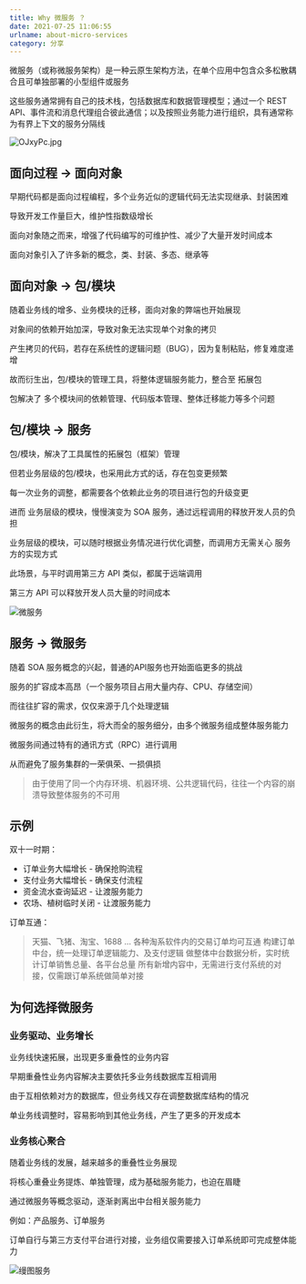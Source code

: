 ```yaml
---
title: Why 微服务 ？
date: 2021-07-25 11:06:55
urlname: about-micro-services
category: 分享
---
```


微服务（或称微服务架构）是一种云原生架构方法，在单个应用中包含众多松散耦合且可单独部署的小型组件或服务

这些服务通常拥有自己的技术栈，包括数据库和数据管理模型；通过一个 REST API、事件流和消息代理组合彼此通信；以及按照业务能力进行组织，具有通常称为有界上下文的服务分隔线

![OJxyPc.jpg](https://ooo.0x0.ooo/2024/05/13/OJxyPc.jpg)

<!-- more -->

## 面向过程 -> 面向对象

早期代码都是面向过程编程，多个业务近似的逻辑代码无法实现继承、封装困难

导致开发工作量巨大，维护性指数级增长

面向对象随之而来，增强了代码编写的可维护性、减少了大量开发时间成本

面向对象引入了许多新的概念，类、封装、多态、继承等

## 面向对象 -> 包/模块

随着业务线的增多、业务模块的迁移，面向对象的弊端也开始展现

对象间的依赖开始加深，导致对象无法实现单个对象的拷贝

产生拷贝的代码，若存在系统性的逻辑问题（BUG），因为复制粘贴，修复难度递增

故而衍生出，包/模块的管理工具，将整体逻辑服务能力，整合至 拓展包

包解决了 多个模块间的依赖管理、代码版本管理、整体迁移能力等多个问题

## 包/模块 -> 服务

包/模块，解决了工具属性的拓展包（框架）管理

但若业务层级的包/模块，也采用此方式的话，存在包变更频繁

每一次业务的调整，都需要各个依赖此业务的项目进行包的升级变更

进而 业务层级的模块，慢慢演变为 SOA 服务，通过远程调用的释放开发人员的负担

业务层级的模块，可以随时根据业务情况进行优化调整，而调用方无需关心 服务方的实现方式

此场景，与平时调用第三方 API 类似，都属于远端调用

第三方 API 可以释放开发人员大量的时间成本

![微服务](https://i.imgtg.com/2022/08/24/K3A9b.png)

## 服务 -> 微服务

随着 SOA 服务概念的兴起，普通的API服务也开始面临更多的挑战

服务的扩容成本高昂（一个服务项目占用大量内存、CPU、存储空间）

而往往扩容的需求，仅仅来源于几个处理逻辑

微服务的概念由此衍生，将大而全的服务细分，由多个微服务组成整体服务能力

微服务间通过特有的通讯方式（RPC）进行调用

从而避免了服务集群的一荣俱荣、一损俱损

> 由于使用了同一个内存环境、机器环境、公共逻辑代码，往往一个内容的崩溃导致整体服务的不可用

## 示例

双十一时期：

- 订单业务大幅增长 - 确保抢购流程
- 支付业务大幅增长 - 确保支付流程
- 资金流水查询延迟 - 让渡服务能力
- 农场、植树临时关闭 - 让渡服务能力

订单互通：

> 天猫、飞猪、淘宝、1688 ... 各种淘系软件内的交易订单均可互通
> 构建订单中台，统一处理订单逻辑能力、及支付逻辑
> 做整体中台数据分析，实时统计订单销售总量、各平台总量
> 所有新增内容中，无需进行支付系统的对接，仅需跟订单系统做简单对接

## 为何选择微服务

### 业务驱动、业务增长

业务线快速拓展，出现更多重叠性的业务内容

早期重叠性业务内容解决主要依托多业务线数据库互相调用

由于互相依赖对方的数据库，但业务线又存在调整数据库结构的情况

单业务线调整时，容易影响到其他业务线，产生了更多的开发成本

### 业务核心聚合

随着业务线的发展，越来越多的重叠性业务展现

将核心重叠业务提炼、单独管理，成为基础服务能力，也迫在眉睫

通过微服务等概念驱动，逐渐剥离出中台相关服务能力

例如：产品服务、订单服务

订单自行与第三方支付平台进行对接，业务组仅需要接入订单系统即可完成整体能力

![缦图服务](https://i.imgtg.com/2022/08/09/A4kUx.png)
